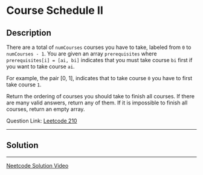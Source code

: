 # Course Schedule II

## Description

There are a total of `numCourses` courses you have to take, labeled from `0` to `numCourses - 1`. You are given an array `prerequisites` where `prerequisites[i] = [ai, bi]` indicates that you must take course `bi` first if you want to take course `ai`.

For example, the pair [0, 1], indicates that to take course `0` you have to first take course `1`.

Return the ordering of courses you should take to finish all courses. If there are many valid answers, return any of them. If it is impossible to finish all courses, return an empty array.

Question Link: [Leetcode 210](https://leetcode.com/problems/course-schedule-ii/description/)

---
## Solution

 

---

[Neetcode Solution Video](https://youtu.be/Akt3glAwyfY)